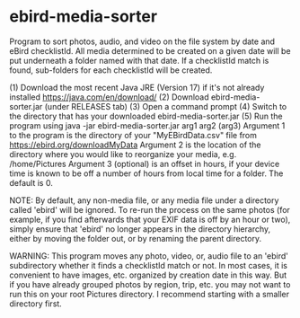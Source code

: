 # ebird-media-sorter
Program to sort photos, audio, and video on the file system by date and eBird checklistId. All media determined to be created on a given date will be put underneath a folder named with that date. If a checklistId match is found, sub-folders for each checklistId will be created.

(1) Download the most recent Java JRE (Version 17) if it's not already installed https://java.com/en/download/
(2) Download ebird-media-sorter.jar (under RELEASES tab)
(3) Open a command prompt
(4) Switch to the directory that has your downloaded ebird-media-sorter.jar
(5) Run the program using java -jar ebird-media-sorter.jar arg1 arg2 (arg3)
  Argument 1 to the program is the directory of your "MyEBirdData.csv" file from https://ebird.org/downloadMyData
  Argument 2 is the location of the directory where you would like to reorganize your media, e.g. /home/Pictures
  Argument 3 (optional) is an offset in hours, if your device time is known to be off a number of hours from local time for a folder. The default is 0.

NOTE: By default, any non-media file, or any media file under a directory called 'ebird' will be ignored. To re-run the process on the same photos (for example, if you find afterwards that your EXIF data is off by an hour or two), simply ensure that 'ebird' no longer appears in the directory hierarchy, either by moving the folder out, or by renaming the parent directory.

WARNING: This program moves any photo, video, or, audio file to an 'ebird' subdirectory whether it finds a checklistId match or not. In most cases, it is convenient to have images, etc. organized by creation date in this way. But if you have already grouped photos by region, trip, etc. you may not want to run this on your root Pictures directory. I recommend starting with a smaller directory first. 
